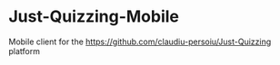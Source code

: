 Just-Quizzing-Mobile
====================

Mobile client for the https://github.com/claudiu-persoiu/Just-Quizzing platform
